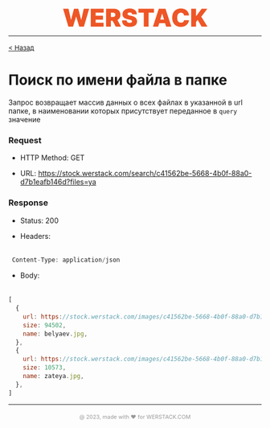 <p align="center">
  <img src="./WERSTACK.png" alt="WERSTACK-PLATFORM">
</p>

---

<font size="2"><a href="../README.md">< Назад</a></font>

# Поиск по имени файла в папке

Запрос возвращает массив данных о всех файлах в указанной в url папке, в наименовании которых присутствует переданное в ```query``` значение 

### Request

 + HTTP Method: GET
 
 + URL: https://stock.werstack.com/search/c41562be-5668-4b0f-88a0-d7b1eafb146d?files=ya
 

### Response

 + Status: 200

 + Headers: 
 ```javascript

  Content-Type: application/json

 ```

 + Body:
 ```javascript

 [
   {
     url: https://stock.werstack.com/images/c41562be-5668-4b0f-88a0-d7b1eafb146d/belyaev.jpg,
     size: 94502,
     name: belyaev.jpg,
   },
   {
     url: https://stock.werstack.com/images/c41562be-5668-4b0f-88a0-d7b1eafb146d/zateya.jpg,
     size: 10573,
     name: zateya.jpg,
   },
 ]

 ```

---

<p align="center">
  <font size="2" color="#999999"><small>@ 2023, made with ❤ for WERSTACK.COM</small></font>
</p>